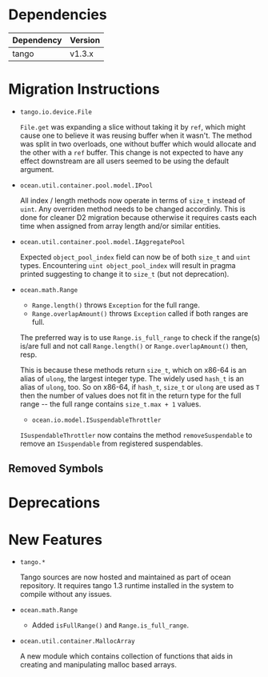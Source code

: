 Dependencies
============

Dependency | Version
-----------|---------
tango      | v1.3.x

Migration Instructions
======================

* `tango.io.device.File`

  `File.get` was expanding a slice without taking it by `ref`, which might cause one
  to believe it was reusing buffer when it wasn't. The method was split in two overloads,
  one without buffer which would allocate and the other with a `ref` buffer. This change
  is not expected to have any effect downstream are all users seemed to be using the default
  argument.

* `ocean.util.container.pool.model.IPool`

  All index / length methods now operate in terms of `size_t` instead of `uint`.
  Any overriden method needs to be changed accordinly. This is done for cleaner D2
  migration because otherwise it requires casts each time when assigned from
  array length and/or similar entities.

* `ocean.util.container.pool.model.IAggregatePool`

  Expected `object_pool_index` field can now be of both `size_t` and `uint`
  types. Encountering `uint object_pool_index` will result in pragma printed
  suggesting to change it to `size_t` (but not deprecation).

* `ocean.math.Range`

  - `Range.length()` throws `Exception` for the full range.
  - `Range.overlapAmount()` throws `Exception` called if both ranges are full.

  The preferred way is to use `Range.is_full_range` to check if the range(s)
  is/are full and not call `Range.length()` or `Range.overlapAmount()` then,
  resp.

  This is because these methods return `size_t`, which on x86-64 is an alias of
  `ulong`, the largest integer type. The widely used `hash_t` is an alias of
  `ulong`, too. So on x86-64, if `hash_t`, `size_t` or `ulong` are used as `T`
  then the number of values does not fit in the return type for the full range
  -- the full range contains `size_t.max + 1` values.
  
  * `ocean.io.model.ISuspendableThrottler`

  `ISuspendableThrottler` now contains the method `removeSuspendable` to remove an
  `ISuspendable` from registered suspendables.

Removed Symbols
---------------

Deprecations
============

New Features
============

* `tango.*`

  Tango sources are now hosted and maintained as part of ocean repository.
  It requires tango 1.3 runtime installed in the system to compile without
  any issues.

* `ocean.math.Range`

  - Added `isFullRange()` and `Range.is_full_range`.

* `ocean.util.container.MallocArray`

  A new module which contains collection of functions that aids in creating
  and manipulating malloc based arrays.

